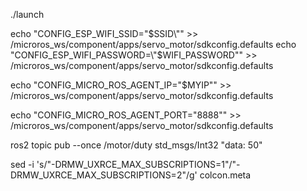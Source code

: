 ./launch

echo "CONFIG_ESP_WIFI_SSID=\"$SSID\"" >> /microros_ws/component/apps/servo_motor/sdkconfig.defaults
echo "CONFIG_ESP_WIFI_PASSWORD=\"$WIFI_PASSWORD\"" >> /microros_ws/component/apps/servo_motor/sdkconfig.defaults

echo "CONFIG_MICRO_ROS_AGENT_IP=\"$MYIP\"" >> /microros_ws/component/apps/servo_motor/sdkconfig.defaults

echo "CONFIG_MICRO_ROS_AGENT_PORT=\"8888\"" >> /microros_ws/component/apps/servo_motor/sdkconfig.defaults

ros2 topic pub --once /motor/duty std_msgs/Int32 "data: 50"


sed -i 's/"-DRMW_UXRCE_MAX_SUBSCRIPTIONS=1"/"-DRMW_UXRCE_MAX_SUBSCRIPTIONS=2"/g' colcon.meta
